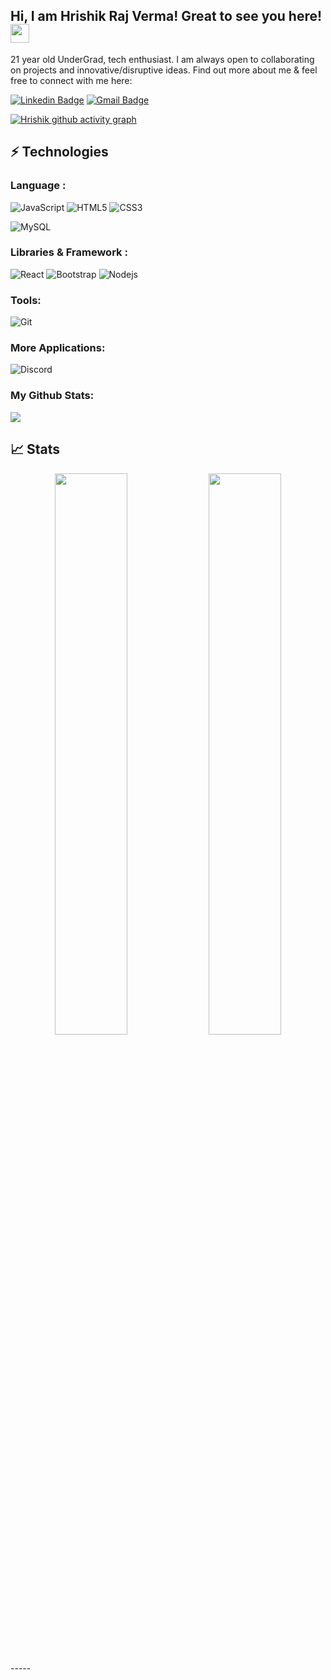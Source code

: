 ## Hi, I am Hrishik Raj Verma! Great to see you here! <img src="https://raw.githubusercontent.com/aemmadi/aemmadi/master/wave.gif" width="30px">

21 year old UnderGrad, tech enthusiast. I am always open to collaborating on projects and innovative/disruptive ideas. Find out more about me & feel free to connect with me here:

[![Linkedin Badge](https://img.shields.io/badge/-HrishikVerma-blue?style=flat-square&logo=Linkedin&logoColor=white&link=https://www.linkedin.com/in/khushi321/)](https://www.linkedin.com/in/hrishik-raj-verma-59b180213/)
[![Gmail Badge](https://img.shields.io/badge/-vermahr20@gmail.com-c14438?style=flat-square&logo=Gmail&logoColor=white&link=mailto:vermahr20@gmail.com)](mailto:vermahr20@gmail.com)
<!-- [![Website Badge](https://img.shields.io/badge/-Portfolio-black?style=flat-square&logo=&logoColor=white&link=https://hrishikverma.github.io/portfolio/#/)](https://hrishikverma.github.io/portfolio/#/) -->

[![Hrishik github activity graph](https://activity-graph.herokuapp.com/graph?username=hrishikverma&theme=xcode)](https://git.io/hrishikverma)

## ⚡ Technologies

### Language :

<!-- ![Java](https://img.shields.io/badge/-java-E34A86?style=flat-square&logo=java) -->
<!-- ![Python](https://img.shields.io/badge/-Python-black?style=flat-square&logo=Python) -->
<!-- ![C++](https://img.shields.io/badge/-C++-00599C?style=flat-square&logo=c) -->
![JavaScript](https://img.shields.io/badge/-JavaScript-black?style=flat-square&logo=javascript)
![HTML5](https://img.shields.io/badge/-HTML5-E34F26?style=flat-square&logo=html5&logoColor=white)
![CSS3](https://img.shields.io/badge/-CSS3-1572B6?style=flat-square&logo=css3)
<!-- ![TypeScript](https://img.shields.io/badge/-TypeScript-007ACC?style=flat-square&logo=typescript) -->
![MySQL](https://img.shields.io/badge/-MySQL-black?style=flat-square&logo=mysql)
### Libraries & Framework :

![React](https://img.shields.io/badge/-React-black?style=flat-square&logo=react)
![Bootstrap](https://img.shields.io/badge/-Bootstrap-563D7C?style=flat-square&logo=bootstrap)
![Nodejs](https://img.shields.io/badge/-Nodejs-black?style=flat-square&logo=Node.js)

### Tools:

<!-- <a href="#"><img alt="GitHub Pages" src="https://img.shields.io/badge/GitHub%20Pages-%23327FC7.svg?logo=github&logoColor=white"></a> 
<a href="#"><img alt="Heroku" src="https://img.shields.io/badge/Heroku%20-%23430098.svg?logo=heroku&logoColor=white"></a>
![Google Cloud](https://img.shields.io/badge/Google%20Cloud-black?style=flat-square&logo=google-cloud) -->
![Git](https://img.shields.io/badge/-Git-black?style=flat-square&logo=git)
<!-- <a href="#"><img alt="Postman" src="https://img.shields.io/badge/Postman-FF6C37?logo=postman&logoColor=white"></a> -->

### More Applications:

![Discord](https://img.shields.io/badge/Discord-7289DA?style=for-the-badge&logo=discord&logoColor=white)

### My Github Stats:

<img src="https://github-readme-stats.vercel.app/api/top-langs/?username=hrishikverma&layout=compact&bg_color=0,73FA79,73FDFF,7A81FF&theme=graywhite&langs_count=10&exclude_repo=kasweb">



## 📈 Stats

<p align="center">

  <img width="48%" src="https://github-readme-stats.vercel.app/api?username=hrishikverma&show_icons=true&theme=tokyonight" />
  <img width="48%" src="https://github-readme-streak-stats.herokuapp.com/?user=hrishikverma&theme=tokyonight" />
</p>

<br>
-----
